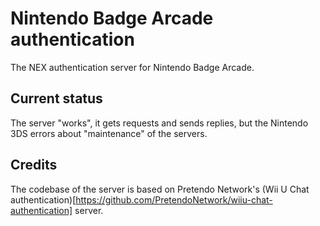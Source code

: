 # Nintendo Badge Arcade authentication

The NEX authentication server for Nintendo Badge Arcade.

## Current status

The server "works", it gets requests and sends replies, but the Nintendo 3DS errors about "maintenance" of the servers.

## Credits

The codebase of the server is based on Pretendo Network's (Wii U Chat authentication)[https://github.com/PretendoNetwork/wiiu-chat-authentication] server.

